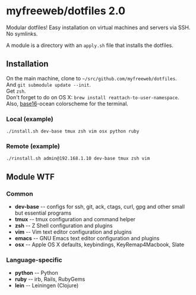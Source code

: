 # myfreeweb/dotfiles 2.0

Modular dotfiles!
Easy installation on virtual machines and servers via SSH.
No symlinks.

A module is a directory with an `apply.sh` file that installs the dotfiles.

## Installation

On the main machine, clone to `~/src/github.com/myfreeweb/dotfiles`.  
And `git submodule update --init`.  
Get `zsh`.  
Don't forget to do on OS X: `brew install reattach-to-user-namespace`.  
Also, [base16](https://github.com/chriskempson/base16)-ocean colorscheme for the terminal.

### Local (example)

    ./install.sh dev-base tmux zsh vim osx python ruby

### Remote (example)

    ./rinstall.sh admin@192.168.1.10 dev-base tmux zsh vim

## Module WTF

### Common

- **dev-base** -- configs for ssh, git, ack, ctags, curl, gpg and other small but essential programs
- **tmux** -- tmux configuration and command helper
- **zsh** -- Z Shell configuration and plugins
- **vim** -- Vim text editor configuration and plugins
- **emacs** -- GNU Emacs text editor configuration and plugins
- **osx** -- Apple OS X defaults, keybindings, KeyRemap4Macbook, Slate

### Language-specific

- **python** -- Python
- **ruby** -- irb, Rails, RubyGems
- **lein** -- Leiningen (Clojure)
